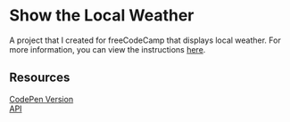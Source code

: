 # Show the Local Weather
A project that I created for freeCodeCamp that displays local weather. For more information, you can view the instructions [here](https://www.freecodecamp.org/learn/coding-interview-prep/take-home-projects/show-the-local-weather).

## Resources
[CodePen Version](https://codepen.io/lchap701/full/vYxqLMy)\
[API](https://weather-proxy.freecodecamp.rocks/)
